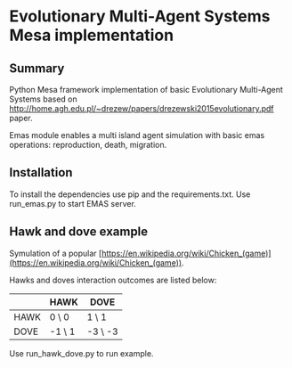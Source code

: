 
# Evolutionary Multi-Agent Systems  Mesa implementation  
  
## Summary  
  
Python Mesa framework implementation of basic Evolutionary Multi-Agent Systems based on http://home.agh.edu.pl/~drezew/papers/drezewski2015evolutionary.pdf paper.  
  
Emas module enables a multi island agent simulation with basic emas operations: reproduction, death, migration.  
  
  
## Installation  
  
To install the dependencies use pip and the requirements.txt. Use run_emas.py to start EMAS server.  
  
## Hawk and dove example

Symulation of a popular [https://en.wikipedia.org/wiki/Chicken_(game)](https://en.wikipedia.org/wiki/Chicken_(game)). 

Hawks and doves interaction outcomes are listed below:

|  | HAWK | DOVE |
|--|--|--|
| HAWK | 0 \ 0 | 1 \ 1 |
| DOVE |-1 \ 1  | -3 \ -3 |

Use run_hawk_dove.py to run example.